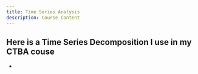 ```yaml
---
title: Time Series Analysis
description: Course Content
---
```


Here is a Time Series Decomposition I use in my CTBA couse
- 
- 
